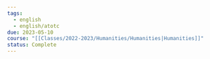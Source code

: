 ```yaml
---
tags:
  - english
  - english/atotc
due: 2023-05-10
course: "[[Classes/2022-2023/Humanities/Humanities|Humanities]]"
status: Complete
---
```

